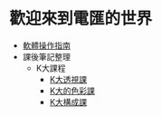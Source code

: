 # 歡迎來到電匯的世界

- [軟體操作指南](https://github.com/xiaozheSlashie/Telegraphic-Transfer/blob/main/%E8%BB%9F%E9%AB%94%E6%93%8D%E4%BD%9C%E6%8C%87%E5%8D%97.md)
- 課後筆記整理
  - K大課程
    - [K大透視課](https://github.com/xiaozheSlashie/Telegraphic-Transfer/blob/main/K%E5%A4%A7/%E9%80%8F%E8%A6%96.md)
    - [K大的色彩課](https://github.com/xiaozheSlashie/Telegraphic-Transfer/blob/main/K%E5%A4%A7/%E8%89%B2%E5%BD%A9.md)
    - [K大構成課](https://github.com/xiaozheSlashie/Telegraphic-Transfer/blob/main/K%E5%A4%A7/%E6%A7%8B%E5%9C%96.md)